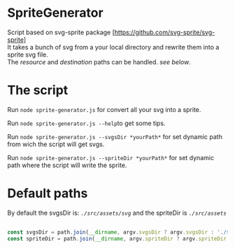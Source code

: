 # SpriteGenerator
Script based on svg-sprite package [https://github.com/svg-sprite/svg-sprite]  
It takes a bunch of svg from a your local directory and rewrite them into a sprite svg file.  
The *resource* and *destination* paths can be handled. *see below*.  

# The script  
Run `node sprite-generator.js` for convert all your svg into a sprite.  
  
Run `node sprite-generator.js --help`to get some tips.  
  
Run `node sprite-generator.js --svgsDir *yourPath*` for set dynamic path from wich the script will get svgs.  
  
Run `node sprite-generator.js --spriteDir *yourPath*` for set dynamic path where the script will write the sprite.  

# Default paths    
By default the svgsDir is: *`./src/assets/svg`*  and the spriteDir is *`./src/assets`*  
```javascript
  
const svgsDir = path.join(__dirname, argv.svgsDir ? argv.svgsDir : './src/assets/svg'); // Path of svg directory
const spriteDir = path.join(__dirname, argv.spriteDir ? argv.spriteDir :  './src/assets'); // Path of sprite directory
  
```
